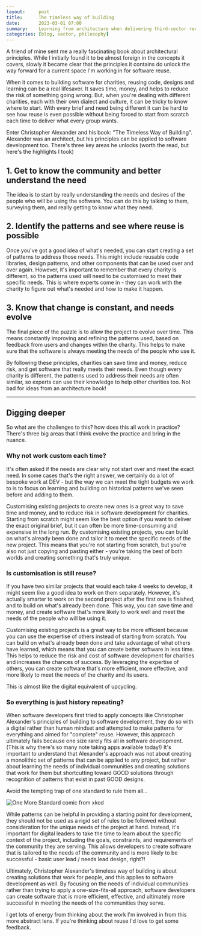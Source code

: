 ```yaml
---
layout:     post
title:      The timeless way of building
date:       2023-03-01 07:00
summary:    Learning from architecture when delivering third-sector reuse
categories: [blog, sector, philosophy]
---
```


A friend of mine sent me a really fascinating book about architectural principles. While I initially found it to be almost foreign in the concepts it covers, slowly it became clear that the principles it contains do unlock the way forward for a current space I'm working in for software reuse.

When it comes to building software for charities, reusing code, designs and learning can be a real lifesaver. It saves time, money, and helps to reduce the risk of something going wrong. But, when you're dealing with different charities, each with their own dialect and culture, it can be tricky to know where to start. With every brief and need being different it can be hard to see how reuse is even possible without being forced to start from scratch each time to deliver what every group wants.

Enter Christopher Alexander and his book: "The Timeless Way of Building". Alexander was an architect, but his principles can be applied to software development too. There's three key areas he unlocks (worth the read, but here's the highlights I took)

## 1. Get to know the community and better understand the need
The idea is to start by really understanding the needs and desires of the people who will be using the software. You can do this by talking to them, surveying them, and really getting to know what they need.

## 2. Identify the patterns and see where reuse is possible
Once you've got a good idea of what's needed, you can start creating a set of patterns to address those needs. This might include reusable code libraries, design patterns, and other components that can be used over and over again. However, it's important to remember that every charity is different, so the patterns used will need to be customised to meet their specific needs. This is where experts come in - they can work with the charity to figure out what's needed and how to make it happen.

## 3. Know that change is constant, and needs evolve
The final piece of the puzzle is to allow the project to evolve over time. This means constantly improving and refining the patterns used, based on feedback from users and changes within the charity. This helps to make sure that the software is always meeting the needs of the people who use it.

By following these principles, charities can save time and money, reduce risk, and get software that really meets their needs. Even though every charity is different, the patterns used to address their needs are often similar, so experts can use their knowledge to help other charities too. Not bad for ideas from an architecture book!

---

## Digging deeper

So what are the challenges to this? how does this all work in practice? There's three big areas that I think evolve the practice and bring in the nuance.

### Why not work custom each time?
It's often asked if the needs are clear why not start over and meet the exact need. In some cases that's the right answer, we certainly do a lot of bespoke work at DEV - but the way we can meet the tight budgets we work to is to focus on learning and building on historical patterns we've seen before and adding to them.

Customising existing projects to create new ones is a great way to save time and money, and to reduce risk in software development for charities. Starting from scratch might seem like the best option if you want to deliver the exact original brief, but it can often be more time-consuming and expensive in the long run. By customising existing projects, you can build on what's already been done and tailor it to meet the specific needs of the new project. This means that you're not starting from scratch, but you're also not just copying and pasting either - you're taking the best of both worlds and creating something that's truly unique.

### Is customisation is still reuse?
If you have two similar projects that would each take 4 weeks to develop, it might seem like a good idea to work on them separately. However, it's actually smarter to work on the second project after the first one is finished, and to build on what's already been done. This way, you can save time and money, and create software that's more likely to work well and meet the needs of the people who will be using it.

Customising existing projects is a great way to be more efficient because you can use the expertise of others instead of starting from scratch. You can build on what's already been done and take advantage of what others have learned, which means that you can create better software in less time. This helps to reduce the risk and cost of software development for charities and increases the chances of success. By leveraging the expertise of others, you can create software that's more efficient, more effective, and more likely to meet the needs of the charity and its users.

This is almost like the digital equivalent of upcycling.

### So everything is just history repeating?
When software developers first tried to apply concepts like Christopher Alexander's principles of building to software development, they do so with a digital rather than human mindset and attempted to make patterns for everything and aimed for "complete" reuse. However, this approach ultimately fails because one size rarely fits all in software development. (This is why there's so many note taking apps available today!) It's important to understand that Alexander's approach was not about creating a monolithic set of patterns that can be applied to any project, but rather about learning the needs of individual communities and creating solutions that work for them but shortcutting toward GOOD solutions through recognition of patterns that exist in past GOOD designs.

Avoid the tempting trap of one standard to rule them all...

![One More Standard comic from xkcd](https://imgs.xkcd.com/comics/standards.png)

While patterns can be helpful in providing a starting point for development, they should not be used as a rigid set of rules to be followed without consideration for the unique needs of the project at hand. Instead, it's important for digital leaders to take the time to learn about the specific context of the project, including the goals, constraints, and requirements of the community they are serving. This allows developers to create software that is tailored to the needs of the community and is more likely to be successful - basic user lead / needs lead design, right?!

Ultimately, Christopher Alexander's timeless way of building is about creating solutions that work for people, and this applies to software development as well. By focusing on the needs of individual communities rather than trying to apply a one-size-fits-all approach, software developers can create software that is more efficient, effective, and ultimately more successful in meeting the needs of the communities they serve.

I get lots of energy from thinking about the work I'm involved in from this more abstract lens. If you're thinking about reuse I'd love to get some feedback.